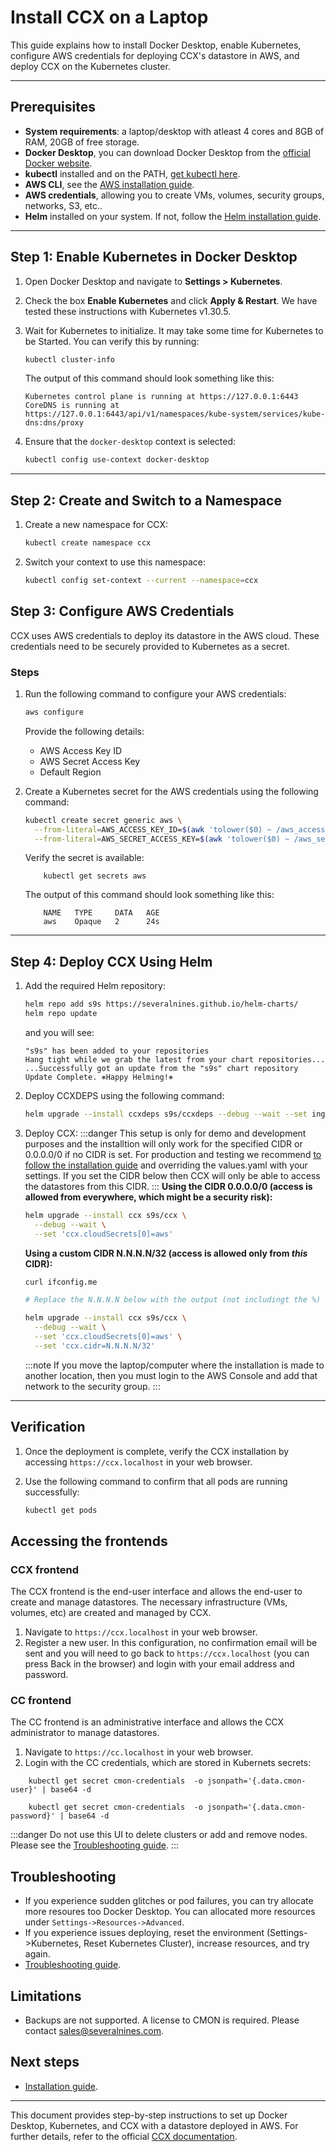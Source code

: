 # Install CCX on a Laptop

This guide explains how to install Docker Desktop, enable Kubernetes, configure AWS credentials for deploying CCX's datastore in AWS, and deploy CCX on the Kubernetes cluster.

---

## Prerequisites
- **System requirements**: a laptop/desktop with atleast 4 cores and 8GB of RAM, 20GB of free storage.
- **Docker Desktop**, you can download Docker Desktop from the [official Docker website](https://www.docker.com/products/docker-desktop/).
- **kubectl** installed and on the PATH, [get kubectl here](https://kubernetes.io/docs/tasks/tools/#kubectl).
- **AWS CLI**, see the [AWS installation guide](https://docs.aws.amazon.com/cli/latest/userguide/getting-started-install.html).
- **AWS credentials**, allowing you to create VMs, volumes, security groups, networks, S3, etc..
- **Helm** installed on your system. If not, follow the [Helm installation guide](https://helm.sh/docs/intro/install/).

---

## Step 1: Enable Kubernetes in Docker Desktop

1. Open Docker Desktop and navigate to **Settings > Kubernetes**.
2. Check the box **Enable Kubernetes** and click **Apply & Restart**. We have tested these instructions with Kubernetes v1.30.5.
3. Wait for Kubernetes to initialize. It may take some time for Kubernetes to be Started. You can verify this by running:

    ```bash
    kubectl cluster-info
    ```
    The output of this command should look something like this:
    ```
    Kubernetes control plane is running at https://127.0.0.1:6443
    CoreDNS is running at https://127.0.0.1:6443/api/v1/namespaces/kube-system/services/kube-dns:dns/proxy
    ```

4. Ensure that the `docker-desktop` context is selected:

    ```bash
    kubectl config use-context docker-desktop
    ```

---
## Step 2: Create and Switch to a Namespace

1. Create a new namespace for CCX:

    ```bash
    kubectl create namespace ccx
    ```

2. Switch your context to use this namespace:

    ```bash
    kubectl config set-context --current --namespace=ccx
    ```

## Step 3: Configure AWS Credentials

CCX uses AWS credentials to deploy its datastore in the AWS cloud. These credentials need to be securely provided to Kubernetes as a secret.

### Steps

1. Run the following command to configure your AWS credentials:

    ```bash
    aws configure
    ```

    Provide the following details:
    - AWS Access Key ID
    - AWS Secret Access Key
    - Default Region

    
2. Create a Kubernetes secret for the AWS credentials using the following command:

    ```bash
    kubectl create secret generic aws \
      --from-literal=AWS_ACCESS_KEY_ID=$(awk 'tolower($0) ~ /aws_access_key_id/ {print $NF; exit}' ~/.aws/credentials) \
      --from-literal=AWS_SECRET_ACCESS_KEY=$(awk 'tolower($0) ~ /aws_secret_access_key/ {print $NF; exit}' ~/.aws/credentials)
    ```
    Verify the secret is available:
    ```
        kubectl get secrets aws
    ```
    The output of this command should look something like this:
    ```
        NAME   TYPE     DATA   AGE
        aws    Opaque   2      24s
    ```
---


## Step 4: Deploy CCX Using Helm

1. Add the required Helm repository:

    ```bash
    helm repo add s9s https://severalnines.github.io/helm-charts/
    helm repo update
    ```
    and you will see:
    ```
    "s9s" has been added to your repositories
    Hang tight while we grab the latest from your chart repositories...
    ...Successfully got an update from the "s9s" chart repository
    Update Complete. ⎈Happy Helming!⎈
    ```

2. Deploy CCXDEPS using the following command:
    ```bash
    helm upgrade --install ccxdeps s9s/ccxdeps --debug --wait --set ingressController.enabled=true
    ```
3. Deploy CCX:
    :::danger
    This setup is only for demo and development purposes and the installtion will only work for the specified CIDR or 0.0.0.0/0 if no CIDR is set.
    For production and testing we recommend [to follow the installation guide](docs/admin/Installation/Index) and overriding the values.yaml with your settings. If you set the CIDR below then CCX will only be able to access the datastores from this CIDR.
    :::
    **Using the CIDR 0.0.0.0/0 (access is allowed from everywhere, which might be a security risk):**
    ```bash
    helm upgrade --install ccx s9s/ccx \
      --debug --wait \
      --set 'ccx.cloudSecrets[0]=aws'
    ```
    **Using a custom CIDR N.N.N.N/32 (access is allowed only from *this* CIDR):**
    ```bash
    curl ifconfig.me  

    # Replace the N.N.N.N below with the output (not includingt the %) of the curl ifconfig.me command.
 
    helm upgrade --install ccx s9s/ccx \
      --debug --wait \
      --set 'ccx.cloudSecrets[0]=aws' \
      --set 'ccx.cidr=N.N.N.N/32'
    ```
    :::note
    If you move the laptop/computer where the installation is made to another location, then you must login to the AWS Console and add that network to the security group.
    :::
---

## Verification

1. Once the deployment is complete, verify the CCX installation by accessing `https://ccx.localhost` in your web browser.
2. Use the following command to confirm that all pods are running successfully:

    ```bash
    kubectl get pods
    ```

## Accessing the frontends
### CCX frontend
The CCX frontend is the end-user interface and allows the end-user to create and manage datastores. The necessary infrastructure (VMs, volumes, etc) are created and managed by CCX.
1. Navigate to `https://ccx.localhost` in your web browser.
2. Register a new user. In this configuration, no confirmation email will be sent and you will need to go back to `https://ccx.localhost` (you can press Back in the browser) and login with your email address and password.

### CC frontend
The CC frontend is an administrative interface and allows the CCX administrator to manage datastores. 
1. Navigate to `https://cc.localhost` in your web browser.
2. Login with the CC credentials, which are stored in Kubernets secrets:
```
    kubectl get secret cmon-credentials  -o jsonpath='{.data.cmon-user}' | base64 -d
```
```    
    kubectl get secret cmon-credentials  -o jsonpath='{.data.cmon-password}' | base64 -d
```    
:::danger
Do not use this UI to delete clusters or add and remove nodes. Please see the [Troubleshooting guide](/docs/admin/Troubleshooting/).
:::

## Troubleshooting
- If you experience sudden glitches or pod failures, you can try allocate more resoures too Docker Desktop. You can allocated more resources under `Settings->Resources->Advanced`.
- If you experience issues deploying, reset the environment (Settings->Kubernetes, Reset Kubernetes Cluster), increase resources, and try again.
- [Troubleshooting guide](/docs/admin/Troubleshooting/Troubleshooting).

## Limitations
- Backups are not supported. A license to CMON is required. Please contact [sales@severalnines.com](mailto:sales@severalnines.com).

## Next steps
- [Installation guide](/docs/admin/Installation/).
---

This document provides step-by-step instructions to set up Docker Desktop, Kubernetes, and CCX with a datastore deployed in AWS. For further details, refer to the official [CCX documentation](https://severalnines.github.io/ccx-docs/).

